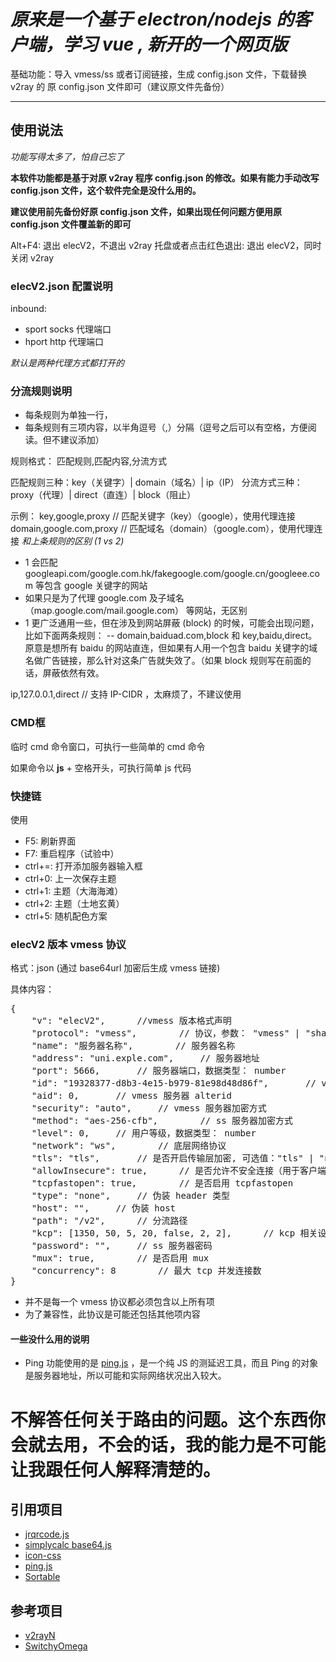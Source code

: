 # *原来是一个基于 electron/nodejs 的客户端，学习 vue , 新开的一个网页版*

基础功能：导入 vmess/ss 或者订阅链接，生成 config.json 文件，下载替换 v2ray 的 原 config.json 文件即可（建议原文件先备份）

<!-- 原 electron 客户端的说明 -->

***

## 使用说法

*功能写得太多了，怕自己忘了*

**本软件功能都是基于对原 v2ray 程序 config.json 的修改。如果有能力手动改写 config.json 文件，这个软件完全是没什么用的。**

**建议使用前先备份好原 config.json 文件，如果出现任何问题方便用原 config.json 文件覆盖新的即可**

Alt+F4: 退出 elecV2，不退出 v2ray
托盘或者点击红色退出: 退出 elecV2，同时关闭 v2ray

### elecV2.json 配置说明

inbound: 
- sport socks 代理端口
- hport http 代理端口

*默认是两种代理方式都打开的*

### 分流规则说明

- 每条规则为单独一行，
- 每条规则有三项内容，以半角逗号（,）分隔（逗号之后可以有空格，方便阅读。但不建议添加）

规则格式：
匹配规则,匹配内容,分流方式

匹配规则三种：key（关键字）| domain（域名）| ip（IP）
分流方式三种：proxy（代理）| direct（直连）| block（阻止）

示例：
key,google,proxy // 匹配关键字（key）（google），使用代理连接
domain,google.com,proxy // 匹配域名（domain）（google.com），使用代理连接
*和上条规则的区别 (1 vs 2)*
- 1 会匹配 googleapi.com/google.com.hk/fakegoogle.com/google.cn/googleee.com 等包含 google 关键字的网站
- 如果只是为了代理 google.com 及子域名（map.google.com/mail.google.com） 等网站，无区别
- 1 更广泛通用一些，但在涉及到网站屏蔽 (block) 的时候，可能会出现问题，比如下面两条规则：
-- domain,baiduad.com,block 和 key,baidu,direct。 原意是想所有 baidu 的网站直连，但如果有人用一个包含 baidu 关键字的域名做广告链接，那么针对这条广告就失效了。（如果 block 规则写在前面的话，屏蔽依然有效。

ip,127.0.0.1,direct // 支持 IP-CIDR ，太麻烦了，不建议使用


### CMD框

临时 cmd 命令窗口，可执行一些简单的 cmd 命令

如果命令以 **js** + 空格开头，可执行简单 js 代码

### 快捷链

使用
- F5: 刷新界面
- F7: 重启程序（试验中）
- ctrl+=: 打开添加服务器输入框
- ctrl+0: 上一次保存主题
- ctrl+1: 主题（大海海滩）
- ctrl+2: 主题（土地玄黄）
- ctrl+5: 随机配色方案

### elecV2 版本 vmess 协议

格式：json (通过 base64url 加密后生成 vmess 链接)

具体内容：
<pre>
{
	"v": "elecV2",		//vmess 版本格式声明
	"protocol": "vmess",		// 协议，参数： "vmess" | "shadowsocks" 。合并两个协议方便管理
	"name": "服务器名称",		// 服务器名称
	"address": "uni.exple.com",		// 服务器地址
	"port": 5666,		// 服务器端口，数据类型： number
	"id": "19328377-d8b3-4e15-b979-81e98d48d86f", 		// vmess 服务器 id
	"aid": 0,		// vmess 服务器 alterid
	"security": "auto",		// vmess 服务器加密方式
	"method": "aes-256-cfb",		// ss 服务器加密方式
	"level": 0,		// 用户等级，数据类型： number
	"network": "ws",		// 底层网络协议
	"tls": "tls",		// 是否开启传输层加密, 可选值："tls" | "none"
	"allowInsecure": true,		// 是否允许不安全连接（用于客户端）
	"tcpfastopen": true,		// 是否启用 tcpfastopen
	"type": "none",		// 伪装 header 类型
	"host": "",		// 伪装 host
	"path": "/v2",		// 分流路径
	"kcp": [1350, 50, 5, 20, false, 2, 2],		// kcp 相关设置
	"password": "",		// ss 服务器密码
	"mux": true,		// 是否启用 mux
	"concurrency": 8		// 最大 tcp 并发连接数
}
</pre>

* 并不是每一个 vmess 协议都必须包含以上所有项
* 为了兼容性，此协议是可能还包括其他项内容


#### 一些没什么用的说明

- Ping 功能使用的是 [ping.js](http://github.com/alfg/ping.js) ，是一个纯 JS 的测延迟工具，而且 Ping 的对象是服务器地址，所以可能和实际网络状况出入较大。

# 不解答任何关于路由的问题。这个东西你会就去用，不会的话，我的能力是不可能让我跟任何人解释清楚的。

## 引用项目

- [jrqrcode.js](https://github.com/diamont1001/jrQrcode)
- [simplycalc base64.js](https://simplycalc.com/base64-source.php)
- [icon-css](https://www.zhangxinxu.com/sp/icon/css.php)
- [ping.js](http://github.com/alfg/ping.js)
- [Sortable](https://github.com/SortableJS/Sortable)

## 参考项目

- [v2rayN](https://github.com/2dust/v2rayN)
- [SwitchyOmega](https://github.com/FelisCatus/SwitchyOmega)

